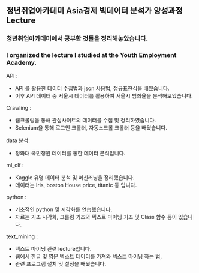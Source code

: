 ## 청년취업아카데미 Asia경제 빅데이터 분석가 양성과정 Lecture

### 청년취업아카데미에서 공부한 것들을 정리해놓았습니다.
### I organized the lecture I studied at the Youth Employment Academy.

API :
- API 를 활용한 데이터 수집법과 json 사용법, 정규표현식을 배웠습니다.
- 이후 API 데이터 중 서울시 데이터를 활용하여 서울시 범죄율을 분석해보았습니다.

Crawling :
- 웹크롤링을 통해 관심사이트의 데이터를 수집 및 정리하였습니다.
- Selenium을 통해 로그인 크롤러, 자동스크롤 크롤러 등을 배웠습니다.

data 분석:
- 청와대 국민청원 데이터를 통한 데이터 분석입니다.

ml_clf :
- Kaggle 유명 데이터 분석 및 머신러닝을 정리했습니다.
- 데이터는 Iris, boston House price, titanic 등 입니다.

python :
- 기초적인 python 및 시각화를 연습했습니다.
- 자료는 기초 시각화, 크롤링 기초와 텍스트 마이닝 기초 및 Class 함수 등이 있습니다.

text_mining :
- 텍스트 마이닝 관련 lecture입니다.
- 웹에서 한글 및 영문 텍스트 데이터를 가져와 텍스트 마이닝 하는 법,
- 관련 프로그램 설치 및 설정을 배웠습니다.

